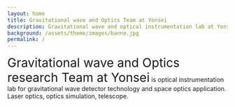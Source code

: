 ```yaml
---
layout: home
title: Gravitational wave and Optics Team at Yonsei
description: Gravitational wave and optical instrumentation lab at Yonsei University
background: /assets/theme/images/banne.jpg
permalink: /
---
```


<span style="font-size:28px">Gravitational wave and Optics research Team at Yonsei</span> is optical instrumentation lab for gravitational wave detector technology and space optics application. Laser optics, optics simulation, telescope.

